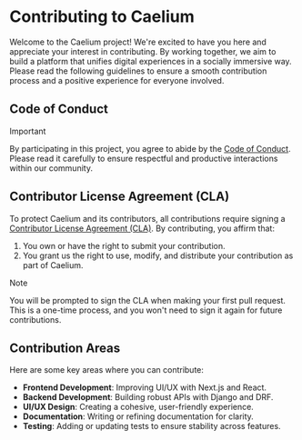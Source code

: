 # Contributing to Caelium

Welcome to the Caelium project! We're excited to have you here and appreciate your interest in contributing. By working together, we aim to build a platform that unifies digital experiences in a socially immersive way. Please read the following guidelines to ensure a smooth contribution process and a positive experience for everyone involved.

## Code of Conduct

> [!IMPORTANT]
> By participating in this project, you agree to abide by the [Code of Conduct](CODE_OF_CONDUCT.md). Please read it carefully to ensure respectful and productive interactions within our community.

## Contributor License Agreement (CLA)

To protect Caelium and its contributors, all contributions require signing a [Contributor License Agreement (CLA)](CLA.md). By contributing, you affirm that:

1. You own or have the right to submit your contribution.
2. You grant us the right to use, modify, and distribute your contribution as part of Caelium.

> [!NOTE]
> You will be prompted to sign the CLA when making your first pull request. This is a one-time process, and you won't need to sign it again for future contributions.
## Contribution Areas

Here are some key areas where you can contribute:

- **Frontend Development**: Improving UI/UX with Next.js and React.
- **Backend Development**: Building robust APIs with Django and DRF.
- **UI/UX Design**: Creating a cohesive, user-friendly experience.
- **Documentation**: Writing or refining documentation for clarity.
- **Testing**: Adding or updating tests to ensure stability across features.
